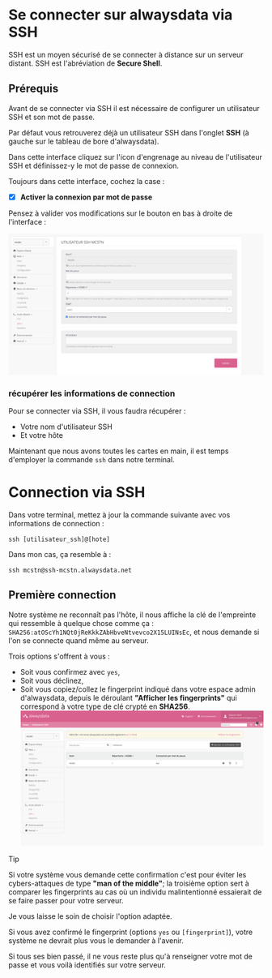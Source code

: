 # Se connecter sur alwaysdata via SSH

SSH est un moyen sécurisé de se connecter à distance sur un serveur distant. SSH est l'abréviation de **Secure Shell**.

## Prérequis

Avant de se connecter via SSH il est nécessaire de configurer un utilisateur SSH et son mot de passe.

Par défaut vous retrouverez déjà un utilisateur SSH dans l'onglet **SSH** (à gauche sur le tableau de bore d'alwaysdata).

Dans cette interface cliquez sur l'icon d'engrenage au niveau de l'utilisateur SSH et définissez-y le mot de passe de connexion.

Toujours dans cette interface, cochez la case :
- [x] **Activer la connexion par mot de passe**

Pensez à valider vos modifications sur le bouton en bas à droite de l'interface :

![alt text](media/ssh-alwaysdata/image.png)

### récupérer les informations de connection

Pour se connecter via SSH, il vous faudra récupérer : 
- Votre nom d'utilisateur SSH 
- Et votre hôte

Maintenant que nous avons toutes les cartes en main, il est temps d'employer la commande `ssh` dans notre terminal.

# Connection via SSH

Dans votre terminal, mettez à jour la commande suivante avec vos informations de connection :

```shell
ssh [utilisateur_ssh]@[hote]
```

Dans mon cas, ça resemble à :

```shell
ssh mcstn@ssh-mcstn.alwaysdata.net
```

## Première connection

Notre système ne reconnaît pas l'hôte, il nous affiche la clé de l'empreinte qui ressemble à quelque chose comme ça : `SHA256:atOScYh1NQt0jReKkkZAbHbveNtvevco2X15LUINsEc`, et nous demande si l'on se connecte quand même au serveur.

Trois options s'offrent à vous :

- Soit vous confirmez avec `yes`,
- Soit vous déclinez,
- Soit vous copiez/collez le fingerprint indiqué dans votre espace admin d'alwaysdata, depuis le déroulant **"Afficher les fingerprints"** qui correspond à votre type de clé crypté en **SHA256**.
  ![alt text](media/ssh-alwaysdata/image-1.png)

> [!TIP]
> Si votre système vous demande cette confirmation c'est pour éviter les cybers-attaques de type **"man of the middle"**; la troisième option sert à comparer les fingerprints au cas où un individu malintentionné essaierait de se faire passer pour votre serveur.

Je vous laisse le soin de choisir l'option adaptée.

Si vous avez confirmé le fingerprint (options `yes` ou `[fingerprint]`), votre système ne devrait plus vous le demander à l'avenir.

Si tous ses bien passé, il ne vous reste plus qu'à renseigner votre mot de passe et vous voilà identifiés sur votre serveur.